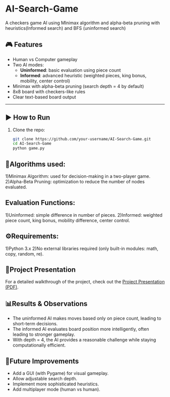 # AI-Search-Game
A checkers game AI using MInimax algorithm and alpha-beta pruning with heuristics(Informed search) and BFS (uninformed search) 
## 🎮 Features
- Human vs Computer gameplay
- Two AI modes:
  - **Uninformed**: basic evaluation using piece count
  - **Informed**: advanced heuristic (weighted pieces, king bonus, mobility, center control)
- Minimax with alpha-beta pruning (search depth = 4 by default)
- 8x8 board with checkers-like rules
- Clear text-based board output

---

## ▶️ How to Run
1. Clone the repo:
   ```bash
   git clone https://github.com/your-username/AI-Search-Game.git
   cd AI-Search-Game
   python game.py


🧠Algorithms used:
---
1)Minimax Algorithm: used for decision-making in a two-player game.
2)Alpha-Beta Pruning: optimization to reduce the number of nodes evaluated.


Evaluation Functions:
---
1)Uninformed: simple difference in number of pieces.
2)Informed: weighted piece count, king bonus, mobility difference, center control.


⚙️Requirements:
---
1)Python 3.x
2)No external libraries required (only built-in modules: math, copy, random, re).


📑Project Presentation
---

For a detailed walkthrough of the project, check out the [Project Presentation (PDF)](docs/AI-Search-Game-Presentation.pdf).



📊Results & Observations
---
- The uninformed AI makes moves based only on piece count, leading to short-term decisions.
- The informed AI evaluates board position more intelligently, often leading to stronger gameplay.
- With depth = 4, the AI provides a reasonable challenge while staying computationally efficient.


🚀Future Improvements
---
- Add a GUI (with Pygame) for visual gameplay.
- Allow adjustable search depth.
- Implement more sophisticated heuristics.
- Add multiplayer mode (human vs human).
